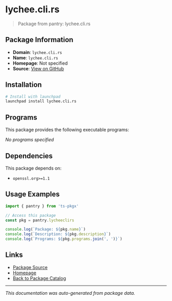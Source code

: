 # lychee.cli.rs

> Package from pantry: lychee.cli.rs

## Package Information

- **Domain**: `lychee.cli.rs`
- **Name**: `lychee.cli.rs`
- **Homepage**: Not specified
- **Source**: [View on GitHub](https://github.com/pkgxdev/pantry/tree/main/projects/lychee.cli.rs/package.yml)

## Installation

```bash
# Install with launchpad
launchpad install lychee.cli.rs
```

## Programs

This package provides the following executable programs:

*No programs specified*

## Dependencies

This package depends on:

- `openssl.org>=1.1`

## Usage Examples

```typescript
import { pantry } from 'ts-pkgx'

// Access this package
const pkg = pantry.lycheeclirs

console.log(`Package: ${pkg.name}`)
console.log(`Description: ${pkg.description}`)
console.log(`Programs: ${pkg.programs.join(', ')}`)
```

## Links

- [Package Source](https://github.com/pkgxdev/pantry/tree/main/projects/lychee.cli.rs/package.yml)
- [Homepage](#)
- [Back to Package Catalog](../package-catalog.md)

---

*This documentation was auto-generated from package data.*
